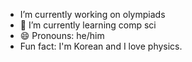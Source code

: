  - I’m currently working on olympiads
 - 🌱 I’m currently learning comp sci
 - 😄 Pronouns: he/him
 - Fun fact: I'm Korean and I love physics. 
